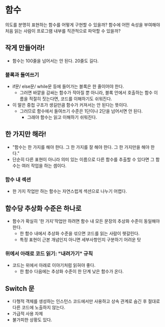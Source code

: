 # 함수

의도를 분명히 표현하는 함수를 어떻게 구현할 수 있을까? 함수에 어떤 속성을 부여해야 처음 읽는 사람이 프로그램 내부를 직관적으로
파악할 수 있을까?

## 작게 만들어라!

- 함수는 100줄을 넘어서는 안 된다. 20줄도 길다.

### 블록과 들여쓰기
- if문/ else문/ while문 등에 들어가는 블록은 한 줄이어야 한다.
  - 그러면 바깥을 감싸는 함수가 작아질 뿐 아니라, 블록 안에서 호출하는 함수 이름을 적절히 짓는다면, 코드를 이해하기도 쉬워진다.
- 이 말은 중첩 구조가 생길만큼 함수가 커져서는 안 된다는 뜻이다.
  - 그러므로 함수에서 들여쓰기 수준은 1단이나 2단을 넘어서면 안 된다.
    - 그래야 함수는 읽고 이해하기 쉬워진다.

## 한 가지만 해라!
- "함수는 한 가지를 해야 한다. 그 한 가지를 잘 해야 한다. 그 한 가지만을 해야 한다."
- 단순히 다른 표현이 아니라 의미 있는 이름으로 다른 함수를 추출할 수 있다면 그 함수는 여러 작업을 하는 셈이다.

### 함수 내 섹션
- 한 가지 작업만 하는 함수는 자연스럽게 섹션으로 나누기 어렵다.

## 함수당 추상화 수준은 하나로
- 함수가 확실히 '한 가지'작업만 하려면 함수 내 모든 문장의 추상화 수준이 동일해야 한다.
  - 한 함수 내에서 추상화 수준을 섞으면 코드를 읽는 사람이 헷갈린다.
  - 특정 표현이 근본 개념인지 아니면 세부사항인지 구분하기 어려운 탓

### 위에서 아래로 코드 읽기: "내려가기" 규칙
- 코드는 위에서 아래로 이야기처럼 읽혀야 좋다.
  - 한 함수 다음에는 추상화 수준이 한 단계 낮은 함수가 온다.


## Switch 문
- 다형적 객체를 생성하는 인스턴스 코드에서만 사용하고 상속 관계로 숨긴 후 절대로 다른 코드에 노출하지 않는다.
- 가급적 사용 자제
- 불가피한 상황도 있다.

